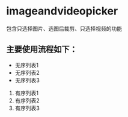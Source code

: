 # imageandvideopicker
包含只选择图片、选图后裁剪、只选择视频的功能

## 主要使用流程如下：
- 无序列表1 
- 无序列表2 
- 无序列表3

1. 有序列表1 
2. 有序列表2 
3. 有序列表3
